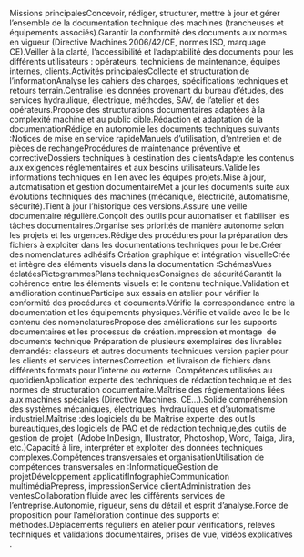 Missions principalesConcevoir, rédiger, structurer, mettre à jour et gérer l’ensemble de la documentation technique des machines (trancheuses et équipements associés).Garantir la conformité des documents aux normes en vigueur (Directive Machines 2006/42/CE, normes ISO, marquage CE).Veiller à la clarté, l’accessibilité et l’adaptabilité des documents pour les différents utilisateurs : opérateurs, techniciens de maintenance, équipes internes, clients.Activités principalesCollecte et structuration de l’informationAnalyse les cahiers des charges, spécifications techniques et retours terrain.Centralise les données provenant du bureau d’études, des services hydraulique, électrique, méthodes, SAV, de l’atelier et des opérateurs.Propose des structurations documentaires adaptées à la complexité machine et au public cible.Rédaction et adaptation de la documentationRédige en autonomie les documents techniques suivants :Notices de mise en service rapideManuels d’utilisation, d’entretien et de pièces de rechangeProcédures de maintenance préventive et correctiveDossiers techniques à destination des clientsAdapte les contenus aux exigences réglementaires et aux besoins utilisateurs.Valide les informations techniques en lien avec les équipes projets.Mise à jour, automatisation et gestion documentaireMet à jour les documents suite aux évolutions techniques des machines (mécanique, électricité, automatisme, sécurité).Tient à jour l’historique des versions.Assure une veille documentaire régulière.Conçoit des outils pour automatiser et fiabiliser les tâches documentaires.Organise ses priorités de manière autonome selon les projets et les urgences.Rédige des procédures pour la préparation des fichiers à exploiter dans les documentations techniques pour le be.Créer des nomenclatures adhésifs
Création graphique et intégration visuelleCrée et intègre des éléments visuels dans la documentation :SchémasVues éclatéesPictogrammesPlans techniquesConsignes de sécuritéGarantit la cohérence entre les éléments visuels et le contenu technique.Validation et amélioration continueParticipe aux essais en atelier pour vérifier la conformité des procédures et documents.Vérifie la correspondance entre la documentation et les équipements physiques.Vérifie et valide avec le be le contenu des nomenclaturesPropose des améliorations sur les supports documentaires et les processus de création.impression et montage  de documents technique Préparation de plusieurs exemplaires des livrables demandés: classeurs et autres documents techniques version papier pour les clients et services internesCorrection  et livraison de fichiers dans différents formats pour l’interne ou externe 
Compétences utilisées au quotidienApplication experte des techniques de rédaction technique et des normes de structuration documentaire.Maîtrise des réglementations liées aux machines spéciales (Directive Machines, CE…).Solide compréhension des systèmes mécaniques, électriques, hydrauliques et d’automatisme industriel.Maîtrise :des logiciels du be
Maîtrise experte :des outils bureautiques,des logiciels de PAO et de rédaction technique,des outils de gestion de projet 
(Adobe InDesign, Illustrator, Photoshop, Word, Taiga, Jira, etc.)Capacité à lire, interpréter et exploiter des données techniques complexes.Compétences transversales et organisationUtilisation de compétences transversales en :InformatiqueGestion de projetDéveloppement applicatifInfographieCommunication multimédiaPrepress, impressionService clientAdministration des ventesCollaboration fluide avec les différents services de l’entreprise.Autonomie, rigueur, sens du détail et esprit d’analyse.Force de proposition pour l’amélioration continue des supports et méthodes.Déplacements réguliers en atelier pour vérifications, relevés techniques et validations documentaires, prises de vue, vidéos explicatives .